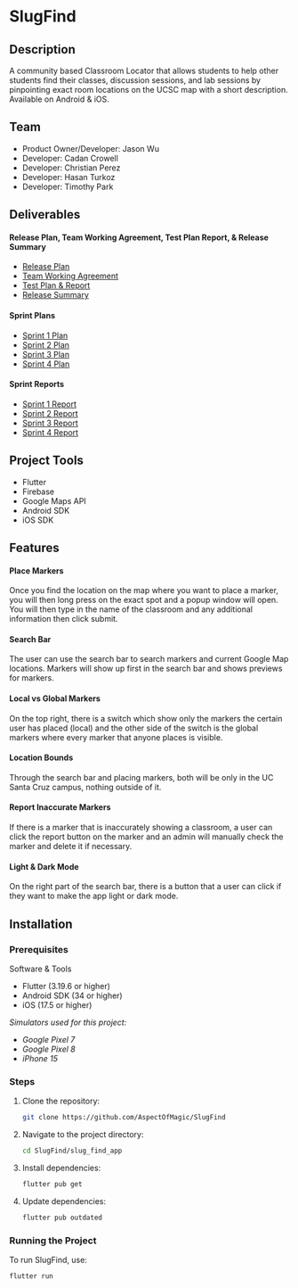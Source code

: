 # SlugFind

## Description
A community based Classroom Locator that allows students to help other students find their classes, discussion sessions, and lab sessions by pinpointing exact room locations on the UCSC map with a short description. Available on Android & iOS.

##  Team
- Product Owner/Developer: Jason Wu
- Developer: Cadan Crowell
- Developer: Christian Perez
- Developer: Hasan Turkoz
- Developer: Timothy Park

## Deliverables
#### Release Plan, Team Working Agreement, Test Plan Report, & Release Summary
- [Release Plan](docs/Release-Plan.pdf)
- [Team Working Agreement](docs/Team-Working-Agreements.pdf)
- [Test Plan & Report](docs/Test-Plan-and-Report.pdf)
- [Release Summary](docs/Release-Summary.pdf)

#### Sprint Plans
- [Sprint 1 Plan](docs/Sprint-1-Plan.pdf)
- [Sprint 2 Plan](docs/Sprint-2-Plan.pdf)
- [Sprint 3 Plan](docs/Sprint-3-Plan.pdf)
- [Sprint 4 Plan](docs/Sprint-4-Plan.pdf)

#### Sprint Reports
- [Sprint 1 Report](docs/Sprint-1-Report.pdf)
- [Sprint 2 Report](docs/Sprint-2-Report.pdf)
- [Sprint 3 Report](docs/Sprint-3-Report.pdf)
- [Sprint 4 Report](docs/Sprint-4-Report.pdf)

## Project Tools
- Flutter
- Firebase
- Google Maps API
- Android SDK
- iOS SDK

## Features
#### Place Markers
Once you find the location on the map where you want to place a marker, you will then long press on the exact spot and a popup window will open. You will then type in the name of the classroom and any additional information then click submit.
#### Search Bar
The user can use the search bar to search markers and current Google Map locations. Markers will show up first in the search bar and shows previews for markers.
#### Local vs Global Markers
On the top right, there is a switch which show only the markers the certain user has placed (local) and the other side of the switch is the global markers where every marker that anyone places is visible.
#### Location Bounds
Through the search bar and placing markers, both will be only in the UC Santa Cruz campus, nothing outside of it.
#### Report Inaccurate Markers
If there is a marker that is inaccurately showing a classroom, a user can click the report button on the marker and an admin will manually check the marker and delete it if necessary.
#### Light & Dark Mode
On the right part of the search bar, there is a button that a user can click if they want to make the app light or dark mode.

## Installation

### Prerequisites
Software & Tools
- Flutter (3.19.6 or higher)
- Android SDK (34 or higher)
- iOS (17.5 or higher)

*Simulators used for this project:* 
- *Google Pixel 7* 
- *Google Pixel 8*
- *iPhone 15*

### Steps
1. Clone the repository:
    ```bash
    git clone https://github.com/AspectOfMagic/SlugFind
    ```
2. Navigate to the project directory:
    ```bash
    cd SlugFind/slug_find_app
    ```
3. Install dependencies:
    ```bash
    flutter pub get
    ```
4. Update dependencies:
    ```bash
    flutter pub outdated
    ```

### Running the Project
To run SlugFind, use:
```bash
flutter run
```